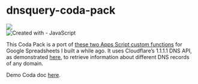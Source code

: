 # dnsquery-coda-pack

![](https://user-images.githubusercontent.com/12829262/182559678-98a6eebb-9b63-40e9-96d3-9f57cb873184.png)  
![Created with - JavaScript](https://img.shields.io/static/v1?label=Created+with&message=JavaScript&color=blue&logo=JavaScript)

This Coda Pack is a port of [these two Apps Script custom functions](https://github.com/pfelipm/fxdnsquery) for Google Spreadsheets I built a while ago. It uses Cloudflare’s 1.1.1.1 DNS API, as demonstrated [here](https://developers.cloudflare.com/1.1.1.1/other-ways-to-use-1.1.1.1/dns-in-google-sheets/), to retrieve information about different DNS records of any domain.

Demo Coda doc [here](https://coda.io/d/_dkFNg6XqfLU/DNS-Query-demo_suDSO).

